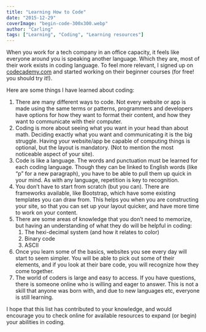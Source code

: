 ```yaml
---
title: "Learning How to Code"
date: "2015-12-29"
coverImage: "begin-code-300x300.webp"
author: "Carling"
tags: ["Learning", "Coding", "Learning resources"]
---
```


When you work for a tech company in an office capacity, it feels like everyone around you is speaking another language. Which they are, most of their work exists in coding language. To feel more relevant, I signed up on [codecademy.com](https://www.codecademy.com/) and started working on their beginner courses (for free! you should try it!).

Here are some things I have learned about coding:

1. There are many different ways to code. Not every website or app is made using the same terms or patterns, programmers and developers have options for how they want to format their content, and how they want to communicate with their computer.
2. Coding is more about seeing what you want in your head than about math. Deciding exactly what you want and communicating it is the big struggle. Having your website/app be capable of computing things is optional, but the layout is mandatory. (Not to mention the most noticeable aspect of your site).
3. Code is like a language. The words and punctuation must be learned for each coding language. Though they can be linked to English words (like “p” for a new paragraph), you have to be able to pull them up quick in your mind. As with any language, repetition is key to recognition.
4. You don’t have to start from scratch (but you can). There are frameworks available, like Bootstrap, which have some existing templates you can draw from. This helps you when you are constructing your site, so that you can set up your layout quicker, and have more time to work on your content.
5. There are some areas of knowledge that you don’t need to memorize, but having an understanding of what they do will be helpful in coding:
    1. The hexi-decimal system (and how it relates to color)
    2. Binary code
    3. ASCII
6. Once you learn some of the basics, websites you see every day will start to seem simpler. You will be able to pick out some of their elements, and if you look at their bare code, you will recognize how they come together.
7. The world of coders is large and easy to access. If you have questions, there is someone online who is willing and eager to answer. This is not a skill that anyone was born with, and due to new languages etc, everyone is still learning. 

I hope that this list has contributed to your knowledge, and would encourage you to check online for available resources to expand (or begin) your abilities in coding.
